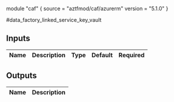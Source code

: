 module "caf" {
  source  = "aztfmod/caf/azurerm"
  version = "5.1.0"
}

#data_factory_linked_service_key_vault

## Inputs
| Name | Description | Type | Default | Required |
|------|-------------|------|---------|:--------:|



## Outputs
| Name | Description |
|------|-------------|
